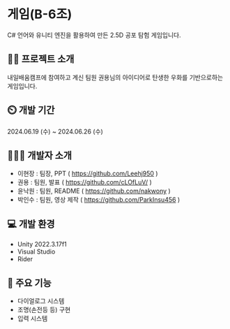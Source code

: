 # 게임(B-6조)
C# 언어와 유니티 엔진을 활용하여 만든 2.5D 공포 탐험 게임입니다.

## 👨‍🏫 프로젝트 소개
내일배움캠프에 참여하고 계신 팀원 권용님의 아이디어로 탄생한 우화를 기반으로하는 게임입니다.

## ⏲️ 개발 기간
2024.06.19 (수) ~ 2024.06.26 (수)

## 🧑‍🤝‍🧑 개발자 소개
- 이현장 : 팀장, PPT ( https://github.com/Leehj950 )
- 권용 : 팀원, 발표 ( https://github.com/cLOfLuV/ )
- 윤낙원 : 팀원, README ( https://github.com/nakwony )
- 박인수 : 팀원, 영상 제작 ( https://github.com/ParkInsu456 )

## 💻 개발 환경
- Unity 2022.3.17f1
- Visual Studio
- Rider

## 📌 주요 기능
- 다이얼로그 시스템
- 조명(손전등 등) 구현
- 입력 시스템
